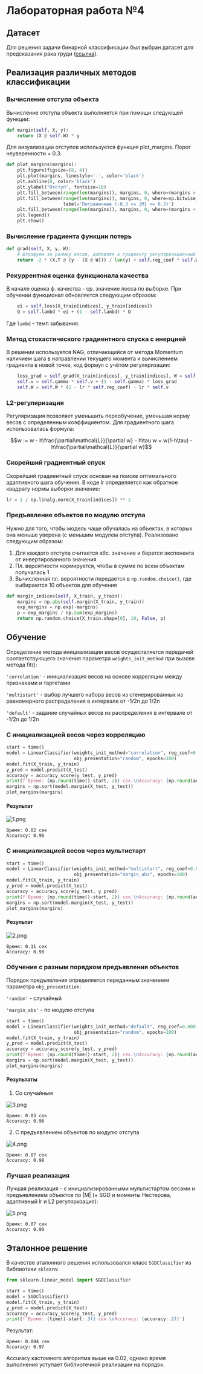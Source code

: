 ﻿# Лабораторная работа №4

## Датасет
Для решения задачи бинарной классификации был выбран датасет для предсказания рака груди ([ссылка](https://www.kaggle.com/datasets/uciml/breast-cancer-wisconsin-data)).

## Реализация различных методов классификации 
### Вычисление отступа объекта
Вычисление отступа объекта выполняется при помощи следующей функции:
```python
def margin(self, X, y):
    return (X @ self.W) * y
```

Для визуализации отступов используется функция plot_margins. Порог неуверенности = 0.3. 
```python
def plot_margins(margins):
    plt.figure(figsize=(8, 4))
    plt.plot(margins, linestyle='-', color='black')
    plt.axhline(0, color='black')
    plt.ylabel("Отступ", fontsize=10)
    plt.fill_between(range(len(margins)), margins, 0, where=(margins > 0.3), color='green', label='Надежные (|M| > 0.3)')
    plt.fill_between(range(len(margins)), margins, 0, where=np.bitwise_and(margins >= -0.3, margins <= 0.3), color='yellow', 
                     label='Пограничные (-0.3 <= |M| <= 0.3)')
    plt.fill_between(range(len(margins)), margins, 0, where=(margins < -0.3), color='red', label='Шумовые (|M| < -0.3)')
    plt.legend()
    plt.show()
```

### Вычисление градиента функции потерь
```python
def grad(self, X, y, W):
    # Штрафуем за размер весов, добавляя к градиенту регуляризационный член
    return -2 * (X.T @ (y - (X @ W))) / len(y) + self.reg_coef * self.W
```

### Рекуррентная оценка функционала качества
В начале оценка ф. качества - ср. значение лосса по выборке. При обучении функционал обновляется следующим образом: 
```python
    ei = self.loss(X_train[indices], y_train[indices]) 
    Q = self.lambd * ei + (1 - self.lambd) * Q
```
Где `lambd` - темп забывания.

### Метод стохастического градиентного спуска с инерцией

В решении используется NAG, отличающийся от метода Momentum наличием шага в направлении текущего момента и вычислением градиента в новой точке, код формул с учётом регуляризации:

```python
    loss_grad = self.grad(X_train[indices], y_train[indices], W = self.W - lr * self.gamma * self.v) 
    self.v = self.gamma * self.v + (1 - self.gamma) * loss_grad 
    self.W = self.W * (1 - lr * self.reg_coef) - lr * self.v
```

### L2-регуляризация
Регуляризация позволяет уменьшить переобучение, уменьшая норму весов с определенным коэффициентом. Для градиентного шага использовалась формула:

$$w := w - h\frac{\partial\mathcal{L}}{\partial w} - h\tau w = w(1-h\tau) - h\frac{\partial\mathcal{L}}{\partial w}$$


### Скорейший градиентный спуск
Скорейший градиентный спуск основан на поиске оптимального адаптивного шага обучения. В коде lr определяется как обратное квадрату нормы выборки значение:

```python
lr = 1 / np.linalg.norm(X_train[indices]) ** 2
```

### Предъявление объектов по модулю отступа
Нужно для того, чтобы модель чаще обучалась на объектах, в которых она меньше уверена (с меньшим модулем отступа). Реализовано следующим образом:
1. Для каждого отступа считается абс. значение и берется экспонента от инвертированного значения
2. Пл. вероятности нормируется, чтобы в сумме по всем объектам получалась 1
3. Вычисленная пл. вероятности передается в `np.random.choice()`, где выбираются 10 объектов для обучения

```python
def margin_indices(self, X_train, y_train):
    margins = np.abs(self.margin(X_train, y_train))
    exp_margins = np.exp(-margins)
    p = exp_margins / np.sum(exp_margins)
    return np.random.choice(X_train.shape[0], 10, False, p)
```

## Обучение

Определение метода инициализации весов осуществляется передачей соответствующего значения параметра `weights_init_method` при вызове метода fit():

`'correlation'` - инициализация весов на основе корреляции между признаками и таргетами

`'multistart'` - выбор лучшего набора весов из сгенерированных из равномерного распределения в интервале от -1/2n до 1/2n

`'default'` - задание случайных весов из распределения в интервале от -1/2n до 1/2n

### C инициализацией весов через корреляцию
```python
start = time()
model = LinearClassifier(weights_init_method="correlation", reg_coef=0.0001, lambd=0.01, gamma=0.09,
                         obj_presentation="random", epochs=100)
model.fit(X_train, y_train)
y_pred = model.predict(X_test)
accuracy = accuracy_score(y_test, y_pred)
print(f'Время: {np.round(time()-start, 2)} сек.\nAccuracy: {np.round(accuracy, 2)}')
margins = np.sort(model.margin(X_test, y_test))
plot_margins(margins)
```

#### Результат
![1.png](./images/1.png)

```
Время: 0.02 сек
Accuracy: 0.96
```

### С инициализацией весов через мультистарт

```python
start = time()
model = LinearClassifier(weights_init_method="multistart", reg_coef=0.0001, lambd=0.01, gamma=0.09,
                         obj_presentation="margin_abs", epochs=100)
model.fit(X_train, y_train)
y_pred = model.predict(X_test)
accuracy = accuracy_score(y_test, y_pred)
print(f'Время: {np.round(time()-start, 2)} сек.\nAccuracy: {np.round(accuracy, 2)}')
margins = np.sort(model.margin(X_test, y_test))
plot_margins(margins)
```
#### Результат
![2.png](./images/2.png)

```
Время: 0.11 сек
Accuracy: 0.98
```

### Обучение с разным порядком предъявления объектов

Порядок предъявления определяется переданным значением параметра `obj_presentation`:

`'random'` - cлучайный

`'margin_abs'` - по модулю отступа

```python
start = time()
model = LinearClassifier(weights_init_method="default", reg_coef=0.0001, lambd=0.01, gamma=0.09,
                         obj_presentation="random", epochs=100)
model.fit(X_train, y_train)
y_pred = model.predict(X_test)
accuracy = accuracy_score(y_test, y_pred)
print(f'Время: {np.round(time()-start, 2)} сек.\nAccuracy: {np.round(accuracy, 2)}')
margins = np.sort(model.margin(X_test, y_test))
plot_margins(margins)
```

#### Результаты
1. Со случайным

![3.png](./images/3.png)

```
Время: 0.03 сек
Accuracy: 0.96
```

2. С предъявлением объектов по модулю отступа

![4.png](./images/4.png)

```
Время: 0.07 сек
Accuracy: 0.98
```
### Лучшая реализация
Лучшая реализация - с инициализированными мультистартом весами и предъявлением объектов по |M| (+ SGD и моменты Нестерова, адаптивный lr и L2 регуляризация):

![5.png](./images/5.png)

```
Время: 0.07 сек
Accuracy: 0.99
```
## Эталонное решение

В качестве эталонного решения использовался класс `SGDClassifier` из библиотеки `sklearn`:

```python
from sklearn.linear_model import SGDClassifier

start = time()
model = SGDClassifier()
model.fit(X_train, y_train)
y_pred = model.predict(X_test)
accuracy = accuracy_score(y_test, y_pred)
print(f'Время: {time()-start:.3f} сек.\nAccuracy: {accuracy:.2f}')
```
Результат:
```
Время: 0.004 сек
Accuracy: 0.97
```
Accuracy кастомного алгоритма выше на 0.02, однако время выполнения уступает библиотечной реализации на порядок.
